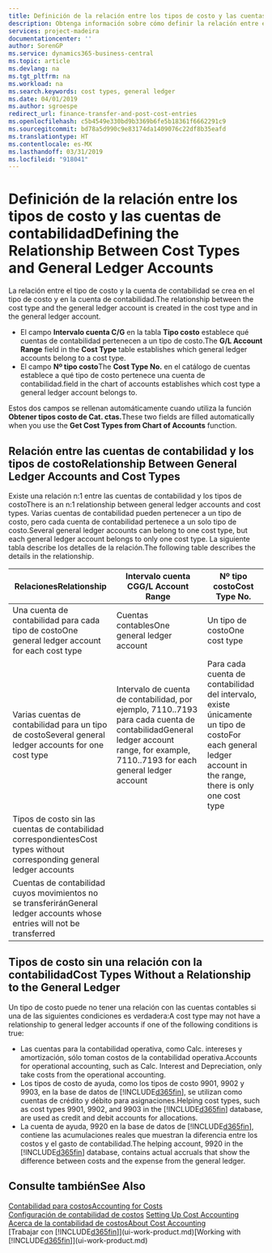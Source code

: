 ```yaml
---
title: Definición de la relación entre los tipos de costo y las cuentas de contabilidad | Documentos de Microsoft
description: Obtenga información sobre cómo definir la relación entre el tipo de costo y la cuenta de contabilidad.
services: project-madeira
documentationcenter: ''
author: SorenGP
ms.service: dynamics365-business-central
ms.topic: article
ms.devlang: na
ms.tgt_pltfrm: na
ms.workload: na
ms.search.keywords: cost types, general ledger
ms.date: 04/01/2019
ms.author: sgroespe
redirect_url: finance-transfer-and-post-cost-entries
ms.openlocfilehash: c5b4549e330bd9b3369b6fe5b18361f6662291c9
ms.sourcegitcommit: bd78a5d990c9e83174da1409076c22df8b35eafd
ms.translationtype: HT
ms.contentlocale: es-MX
ms.lasthandoff: 03/31/2019
ms.locfileid: "918041"
---
```

# <a name="defining-the-relationship-between-cost-types-and-general-ledger-accounts"></a><span data-ttu-id="a9bfc-103">Definición de la relación entre los tipos de costo y las cuentas de contabilidad</span><span class="sxs-lookup"><span data-stu-id="a9bfc-103">Defining the Relationship Between Cost Types and General Ledger Accounts</span></span>
<span data-ttu-id="a9bfc-104">La relación entre el tipo de costo y la cuenta de contabilidad se crea en el tipo de costo y en la cuenta de contabilidad.</span><span class="sxs-lookup"><span data-stu-id="a9bfc-104">The relationship between the cost type and the general ledger account is created in the cost type and in the general ledger account.</span></span>  

* <span data-ttu-id="a9bfc-105">El campo **Intervalo cuenta C/G** en la tabla **Tipo costo** establece qué cuentas de contabilidad pertenecen a un tipo de costo.</span><span class="sxs-lookup"><span data-stu-id="a9bfc-105">The **G/L Account Range** field in the **Cost Type** table establishes which general ledger accounts belong to a cost type.</span></span>  
* <span data-ttu-id="a9bfc-106">El campo **Nº tipo costo**</span><span class="sxs-lookup"><span data-stu-id="a9bfc-106">The **Cost Type No.**</span></span> <span data-ttu-id="a9bfc-107">en el catálogo de cuentas establece a qué tipo de costo pertenece una cuenta de contabilidad.</span><span class="sxs-lookup"><span data-stu-id="a9bfc-107">field in the chart of accounts establishes which cost type a general ledger account belongs to.</span></span>  

<span data-ttu-id="a9bfc-108">Estos dos campos se rellenan automáticamente cuando utiliza la función **Obtener tipos costo de Cat. ctas.**</span><span class="sxs-lookup"><span data-stu-id="a9bfc-108">These two fields are filled automatically when you use the **Get Cost Types from Chart of Accounts** function.</span></span>  

## <a name="relationship-between-general-ledger-accounts-and-cost-types"></a><span data-ttu-id="a9bfc-109">Relación entre las cuentas de contabilidad y los tipos de costo</span><span class="sxs-lookup"><span data-stu-id="a9bfc-109">Relationship Between General Ledger Accounts and Cost Types</span></span>  
<span data-ttu-id="a9bfc-110">Existe una relación n:1 entre las cuentas de contabilidad y los tipos de costo</span><span class="sxs-lookup"><span data-stu-id="a9bfc-110">There is an n:1 relationship between general ledger accounts and cost types.</span></span> <span data-ttu-id="a9bfc-111">Varias cuentas de contabilidad pueden pertenecer a un tipo de costo, pero cada cuenta de contabilidad pertenece a un solo tipo de costo.</span><span class="sxs-lookup"><span data-stu-id="a9bfc-111">Several general ledger accounts can belong to one cost type, but each general ledger account belongs to only one cost type.</span></span> <span data-ttu-id="a9bfc-112">La siguiente tabla describe los detalles de la relación.</span><span class="sxs-lookup"><span data-stu-id="a9bfc-112">The following table describes the details in the relationship.</span></span>  

|<span data-ttu-id="a9bfc-113">Relaciones</span><span class="sxs-lookup"><span data-stu-id="a9bfc-113">Relationship</span></span>|<span data-ttu-id="a9bfc-114">**Intervalo cuenta CG**</span><span class="sxs-lookup"><span data-stu-id="a9bfc-114">**G/L Account Range**</span></span>|<span data-ttu-id="a9bfc-115">**Nº tipo costo**</span><span class="sxs-lookup"><span data-stu-id="a9bfc-115">**Cost Type No.**</span></span>|  
|------------------|------------------------------------------------|-------------------------------------------|  
|<span data-ttu-id="a9bfc-116">Una cuenta de contabilidad para cada tipo de costo</span><span class="sxs-lookup"><span data-stu-id="a9bfc-116">One general ledger account for each cost type</span></span>|<span data-ttu-id="a9bfc-117">Cuentas contables</span><span class="sxs-lookup"><span data-stu-id="a9bfc-117">One general ledger account</span></span>|<span data-ttu-id="a9bfc-118">Un tipo de costo</span><span class="sxs-lookup"><span data-stu-id="a9bfc-118">One cost type</span></span>|  
|<span data-ttu-id="a9bfc-119">Varias cuentas de contabilidad para un tipo de costo</span><span class="sxs-lookup"><span data-stu-id="a9bfc-119">Several general ledger accounts for one cost type</span></span>|<span data-ttu-id="a9bfc-120">Intervalo de cuenta de contabilidad, por ejemplo, 7110..7193 para cada cuenta de contabilidad</span><span class="sxs-lookup"><span data-stu-id="a9bfc-120">General ledger account range, for example, 7110..7193 for each general ledger account</span></span>|<span data-ttu-id="a9bfc-121">Para cada cuenta de contabilidad del intervalo, existe únicamente un tipo de costo</span><span class="sxs-lookup"><span data-stu-id="a9bfc-121">For each general ledger account in the range, there is only one cost type</span></span>|  
|<span data-ttu-id="a9bfc-122">Tipos de costo sin las cuentas de contabilidad correspondientes</span><span class="sxs-lookup"><span data-stu-id="a9bfc-122">Cost types without corresponding general ledger accounts</span></span>|<Empty>||  
|<span data-ttu-id="a9bfc-123">Cuentas de contabilidad cuyos movimientos no se transferirán</span><span class="sxs-lookup"><span data-stu-id="a9bfc-123">General ledger accounts whose entries will not be transferred</span></span>||<Empty>|  

## <a name="cost-types-without-a-relationship-to-the-general-ledger"></a><span data-ttu-id="a9bfc-124">Tipos de costo sin una relación con la contabilidad</span><span class="sxs-lookup"><span data-stu-id="a9bfc-124">Cost Types Without a Relationship to the General Ledger</span></span>  
<span data-ttu-id="a9bfc-125">Un tipo de costo puede no tener una relación con las cuentas contables si una de las siguientes condiciones es verdadera:</span><span class="sxs-lookup"><span data-stu-id="a9bfc-125">A cost type may not have a relationship to general ledger accounts if one of the following conditions is true:</span></span>  

* <span data-ttu-id="a9bfc-126">Las cuentas para la contabilidad operativa, como Calc. intereses y amortización, sólo toman costos de la contabilidad operativa.</span><span class="sxs-lookup"><span data-stu-id="a9bfc-126">Accounts for operational accounting, such as Calc. Interest and Depreciation, only take costs from the operational accounting.</span></span>  
* <span data-ttu-id="a9bfc-127">Los tipos de costo de ayuda, como los tipos de costo 9901, 9902 y 9903, en la base de datos de [!INCLUDE[d365fin](includes/d365fin_md.md)], se utilizan como cuentas de crédito y débito para asignaciones.</span><span class="sxs-lookup"><span data-stu-id="a9bfc-127">Helping cost types, such as cost types 9901, 9902, and 9903 in the [!INCLUDE[d365fin](includes/d365fin_md.md)] database, are used as credit and debit accounts for allocations.</span></span>  
* <span data-ttu-id="a9bfc-128">La cuenta de ayuda, 9920 en la base de datos de [!INCLUDE[d365fin](includes/d365fin_md.md)], contiene las acumulaciones reales que muestran la diferencia entre los costos y el gasto de contabilidad.</span><span class="sxs-lookup"><span data-stu-id="a9bfc-128">The helping account, 9920 in the [!INCLUDE[d365fin](includes/d365fin_md.md)] database, contains actual accruals that show the difference between costs and the expense from the general ledger.</span></span>  

## <a name="see-also"></a><span data-ttu-id="a9bfc-129">Consulte también</span><span class="sxs-lookup"><span data-stu-id="a9bfc-129">See Also</span></span>  
[<span data-ttu-id="a9bfc-130">Contabilidad para costos</span><span class="sxs-lookup"><span data-stu-id="a9bfc-130">Accounting for Costs</span></span>](finance-manage-cost-accounting.md)  
<span data-ttu-id="a9bfc-131">[Configuración de contabilidad de costos](finance-set-up-cost-accounting.md) </span><span class="sxs-lookup"><span data-stu-id="a9bfc-131">[Setting Up Cost Accounting](finance-set-up-cost-accounting.md) </span></span>  
[<span data-ttu-id="a9bfc-132">Acerca de la contabilidad de costos</span><span class="sxs-lookup"><span data-stu-id="a9bfc-132">About Cost Accounting</span></span>](finance-about-cost-accounting.md)  
<span data-ttu-id="a9bfc-133">[Trabajar con [!INCLUDE[d365fin](includes/d365fin_md.md)]](ui-work-product.md)</span><span class="sxs-lookup"><span data-stu-id="a9bfc-133">[Working with [!INCLUDE[d365fin](includes/d365fin_md.md)]](ui-work-product.md)</span></span>
